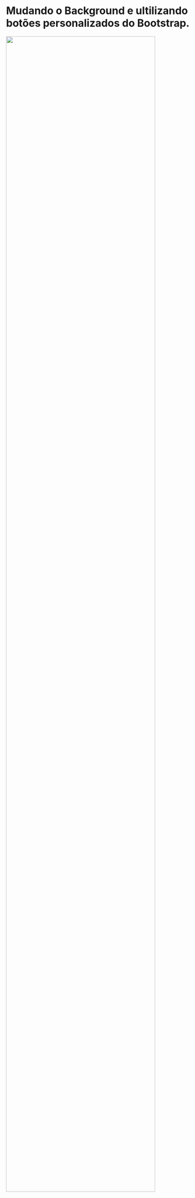 # Mudando o Background e ultilizando botões personalizados do Bootstrap.

<img src="https://pbs.twimg.com/media/FPlNBSVXEAo3tul?format=jpg&name=large"  width='90%'>
